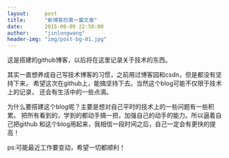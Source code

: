 ```yaml
---
layout:     post
title:      "新博客的第一篇文章"
date:       2015-06-09 22:50:00
author:     "jinlongwang"
header-img: "img/post-bg-01.jpg"
---
```

<p>这是搭建的github博客，以后将在这里记录关于技术的东西。</p>
<p>其实一直想养成自己写技术博客的习惯，之前用过博客园和csdn，但是都没有坚持下来，
  希望这次在github上，能搞坚持下去。当然这个blog可能不仅限于技术上的记录，
  还会有生活中的一些点滴。</p>
<p>为什么要搭建这个blog呢？主要是想对自己平时的技术上的一些问题有一些积累。
  把所有看到的，学到的都动手搞一把，加强自己的动手的能力。所以逼着自己把github
  和这个blog用起来，我相信一段时间之后，自己一定会有更快的提高！</p>
<p>ps:可能最近工作要变动，希望一切都顺利！</p>

<script type="text/javascript">
var duoshuoQuery = {short_name:"jinlongwang"};
	(function() {
		var ds = document.createElement('script');
		ds.type = 'text/javascript';ds.async = true;
		ds.src = (document.location.protocol == 'https:' ? 'https:' : 'http:') + '//static.duoshuo.com/embed.js';
		ds.charset = 'UTF-8';
		(document.getElementsByTagName('head')[0]
		 || document.getElementsByTagName('body')[0]).appendChild(ds);
	})();
	</script>
